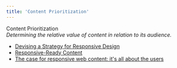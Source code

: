 ```yaml
---
title: 'Content Prioritization'
---
```


Content Prioritization  
_Determining the relative value of content in relation to its audience._

*   [Devising a Strategy for Responsive Design](https://articles.uie.com/strategy_for_responsive_design/)  
*   [Responsive-Ready Content](http://sarawb.com/2012/03/07/content-strategy-responsive-design/)  
*   [The case for responsive web content: it's all about the users](http://www.creativebloq.com/mobile/case-responsive-web-content-its-all-about-users-7126217)  
